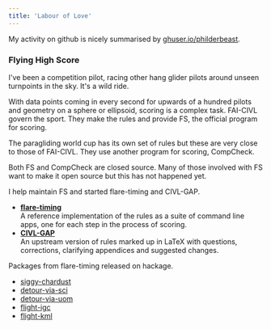 ```yaml
---
title: 'Labour of Love'
---
```


My activity on github is nicely summarised by <a
href="https://ghuser.io/philderbeast"
target="_blank">ghuser.io/philderbeast</a>.

### Flying High Score

I've been a competition pilot, racing other hang glider pilots around
unseen turnpoints in the sky. It's a wild ride.

With data points coming in every second for upwards of a hundred pilots and
geometry on a sphere or ellipsoid, scoring is a complex task.  FAI-CIVL govern
the sport. They make the rules and provide FS, the official program for
scoring.

The paragliding world cup has its own set of rules but these are very close to
those of FAI-CIVL. They use another program for scoring, CompCheck.

Both FS and CompCheck are closed source. Many of those involved with FS want to
make it open source but this has not happened yet.

I help maintain FS and started flare-timing and CIVL-GAP.

* [**flare-timing**](http://www.flaretiming.com)  
    A reference implementation of the rules as a suite of command line apps,
    one for each step in the process of scoring.
* [**CIVL-GAP**](https://github.com/BlockScope/CIVL-GAP)  
    An upstream version of rules marked up in LaTeX with questions,
    corrections, clarifying appendices and suggested changes.

Packages from flare-timing released on hackage.

* [siggy-chardust](http://hackage.haskell.org/package/siggy-chardust)
* [detour-via-sci](http://hackage.haskell.org/package/detour-via-sci)
* [detour-via-uom](http://hackage.haskell.org/package/detour-via-uom)
* [flight-igc](http://hackage.haskell.org/package/flight-igc)
* [flight-kml](http://hackage.haskell.org/package/flight-kml)

